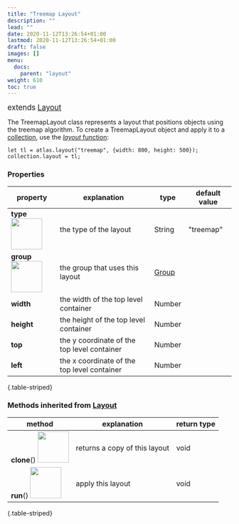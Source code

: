 ```yaml
---
title: "Treemap Layout"
description: ""
lead: ""
date: 2020-11-12T13:26:54+01:00
lastmod: 2020-11-12T13:26:54+01:00
draft: false
images: []
menu:
  docs:
    parent: "layout"
weight: 610
toc: true
---
```


<span style="font-size:1.2em">extends [Layout](../layout/)</span><br>

The TreemapLayout class represents a layout that positions objects using the treemap algorithm. To create a TreemapLayout object and apply it to a [collection](../../group/collection/), use the [_layout_ function](../../global/functions/):

    let tl = atlas.layout("treemap", {width: 800, height: 500});
    collection.layout = tl;

### Properties
| property |  explanation   | type | default value |
| --- | --- | --- | --- |
|**type** <img width="70px" src="../../readonly.png"> | the type of the layout | String | "treemap" | 
|**group** <img width="70px" src="../../readonly.png">| the group that uses this layout | [Group](../../group/group/) |  |
|**width**| the width of the top level container | Number |  |
|**height**| the height of the top level container | Number |  |
|**top**| the y coordinate of the top level container | Number |  |
|**left**| the x coordinate of the top level container | Number |  |
{.table-striped}

### Methods inherited from [Layout](../layout/)
| method |  explanation   | return type |
| --- | --- | --- |
| **clone**() <img width="70px" src="../../overrides.png"> | returns a copy of this layout | void |
| **run**() <img width="70px" src="../../overrides.png"> | apply this layout | void |
{.table-striped}